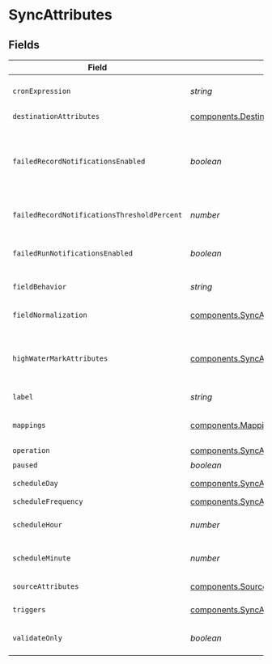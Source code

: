 # SyncAttributes


## Fields

| Field                                                                                                                                                                                                                                              | Type                                                                                                                                                                                                                                               | Required                                                                                                                                                                                                                                           | Description                                                                                                                                                                                                                                        | Example                                                                                                                                                                                                                                            |
| -------------------------------------------------------------------------------------------------------------------------------------------------------------------------------------------------------------------------------------------------- | -------------------------------------------------------------------------------------------------------------------------------------------------------------------------------------------------------------------------------------------------- | -------------------------------------------------------------------------------------------------------------------------------------------------------------------------------------------------------------------------------------------------- | -------------------------------------------------------------------------------------------------------------------------------------------------------------------------------------------------------------------------------------------------- | -------------------------------------------------------------------------------------------------------------------------------------------------------------------------------------------------------------------------------------------------- |
| `cronExpression`                                                                                                                                                                                                                                   | *string*                                                                                                                                                                                                                                           | :heavy_minus_sign:                                                                                                                                                                                                                                 | Specify what cron schedule this sync should run on if the `schedule_frequency` is set to `"experessions"`.                                                                                                                                         | * 1 * * *                                                                                                                                                                                                                                          |
| `destinationAttributes`                                                                                                                                                                                                                            | [components.DestinationAttributes](../../models/shared/destinationattributes.md)                                                                                                                                                                   | :heavy_check_mark:                                                                                                                                                                                                                                 | N/A                                                                                                                                                                                                                                                |                                                                                                                                                                                                                                                    |
| `failedRecordNotificationsEnabled`                                                                                                                                                                                                                 | *boolean*                                                                                                                                                                                                                                          | :heavy_minus_sign:                                                                                                                                                                                                                                 | When true, will email all workspace users with email notifications enabled and all workspace additional emails when the sync has more than failed_record_notifications_threshold_percent rejected or invalid records in the source or destination. | false                                                                                                                                                                                                                                              |
| `failedRecordNotificationsThresholdPercent`                                                                                                                                                                                                        | *number*                                                                                                                                                                                                                                           | :heavy_minus_sign:                                                                                                                                                                                                                                 | The percentage of rejected and invalid records for which failed record emails will be triggered.                                                                                                                                                   | 10                                                                                                                                                                                                                                                 |
| `failedRunNotificationsEnabled`                                                                                                                                                                                                                    | *boolean*                                                                                                                                                                                                                                          | :heavy_minus_sign:                                                                                                                                                                                                                                 | When true, will email all workspace users with email notifications enabled and all workspace additional emails when the sync fails and recovers.                                                                                                   | false                                                                                                                                                                                                                                              |
| `fieldBehavior`                                                                                                                                                                                                                                    | *string*                                                                                                                                                                                                                                           | :heavy_minus_sign:                                                                                                                                                                                                                                 | Specify `"sync_all_properties"` to automatically update mappings.                                                                                                                                                                                  | sync_all_properties                                                                                                                                                                                                                                |
| `fieldNormalization`                                                                                                                                                                                                                               | [components.SyncAttributesFieldNormalization](../../models/shared/syncattributesfieldnormalization.md)                                                                                                                                             | :heavy_minus_sign:                                                                                                                                                                                                                                 | If `field_behavior` is set to `"sync_all_properties"`, specify how automatic mappings should be named.                                                                                                                                             | snake_case                                                                                                                                                                                                                                         |
| `highWaterMarkAttributes`                                                                                                                                                                                                                          | [components.SyncAttributesHighWaterMarkAttributes](../../models/shared/syncattributeshighwatermarkattributes.md)                                                                                                                                   | :heavy_minus_sign:                                                                                                                                                                                                                                 | The high water mark diffing strategy will allow append syncs to use a timestamp column when identifying new records instead of the default Census diff engine (using primary keys).                                                                |                                                                                                                                                                                                                                                    |
| `label`                                                                                                                                                                                                                                            | *string*                                                                                                                                                                                                                                           | :heavy_minus_sign:                                                                                                                                                                                                                                 | A label to give to this sync.                                                                                                                                                                                                                      | New Signups to Leads                                                                                                                                                                                                                               |
| `mappings`                                                                                                                                                                                                                                         | [components.MappingAttributes](../../models/shared/mappingattributes.md)[]                                                                                                                                                                         | :heavy_check_mark:                                                                                                                                                                                                                                 | N/A                                                                                                                                                                                                                                                | [object Object],[object Object],[object Object]                                                                                                                                                                                                    |
| `operation`                                                                                                                                                                                                                                        | [components.SyncAttributesOperation](../../models/shared/syncattributesoperation.md)                                                                                                                                                               | :heavy_check_mark:                                                                                                                                                                                                                                 | How records are synced to the destination.                                                                                                                                                                                                         | mirror                                                                                                                                                                                                                                             |
| `paused`                                                                                                                                                                                                                                           | *boolean*                                                                                                                                                                                                                                          | :heavy_minus_sign:                                                                                                                                                                                                                                 | Whether or not this sync should be paused.                                                                                                                                                                                                         | false                                                                                                                                                                                                                                              |
| `scheduleDay`                                                                                                                                                                                                                                      | [components.SyncAttributesScheduleDay](../../models/shared/syncattributesscheduleday.md)                                                                                                                                                           | :heavy_minus_sign:                                                                                                                                                                                                                                 | What day of the week this sync should run if `schedule_frequency` is set to `"weekly"`.                                                                                                                                                            | Monday                                                                                                                                                                                                                                             |
| `scheduleFrequency`                                                                                                                                                                                                                                | [components.SyncAttributesScheduleFrequency](../../models/shared/syncattributesschedulefrequency.md)                                                                                                                                               | :heavy_minus_sign:                                                                                                                                                                                                                                 | When this sync should be run.                                                                                                                                                                                                                      | daily                                                                                                                                                                                                                                              |
| `scheduleHour`                                                                                                                                                                                                                                     | *number*                                                                                                                                                                                                                                           | :heavy_minus_sign:                                                                                                                                                                                                                                 | What hour of the day this sync should run if `schedule_frequency` is set to `"weekly"` or `"daily"`.                                                                                                                                               | 10                                                                                                                                                                                                                                                 |
| `scheduleMinute`                                                                                                                                                                                                                                   | *number*                                                                                                                                                                                                                                           | :heavy_minus_sign:                                                                                                                                                                                                                                 | What minute of the hour this sync should run if `scheule_frequency` is set to `"weekly"`, `"daily"` or `"hourly"`.                                                                                                                                 | 30                                                                                                                                                                                                                                                 |
| `sourceAttributes`                                                                                                                                                                                                                                 | [components.SourceAttributes](../../models/shared/sourceattributes.md)                                                                                                                                                                             | :heavy_check_mark:                                                                                                                                                                                                                                 | Attributes used to identify the data source for this sync.                                                                                                                                                                                         |                                                                                                                                                                                                                                                    |
| `triggers`                                                                                                                                                                                                                                         | [components.SyncAttributesTriggers](../../models/shared/syncattributestriggers.md)                                                                                                                                                                 | :heavy_minus_sign:                                                                                                                                                                                                                                 | Specify triggers for the sync. More than one type trigger can be configured.                                                                                                                                                                       |                                                                                                                                                                                                                                                    |
| `validateOnly`                                                                                                                                                                                                                                     | *boolean*                                                                                                                                                                                                                                          | :heavy_minus_sign:                                                                                                                                                                                                                                 | When true, checks if the given payload is valid to configure a sync. Does not create the sync.                                                                                                                                                     | true                                                                                                                                                                                                                                               |